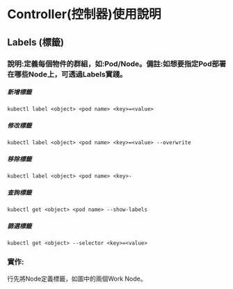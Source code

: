# Controller(控制器)使用說明
## Labels (標籤)
### 說明:定義每個物件的群組，如:Pod/Node。備註:如想要指定Pod部署在哪些Node上，可透過Labels實踐。
##### 新增標籤
    kubectl label <object> <pod name> <key>=<value>
##### 修改標籤
    kubectl label <object> <pod name> <key>=<value> --overwrite
##### 移除標籤
    kubectl label <object> <pod name> <key>-
##### 查詢標籤
    kubectl get <object> <pod name> --show-labels    
##### 篩選標籤
    kubectl get <object> --selector <key>=<value>
### 實作:
行先將Node定義標籤，如圖中的兩個Work Node。

